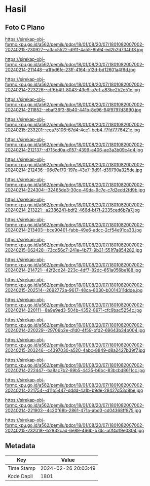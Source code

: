 # Hasil

## Foto C Plano

https://sirekap-obj-formc.kpu.go.id/a562/pemilu/pdpr/18/01/08/20/07/1801082007002-20240215-230927--a3ac5522-d911-4a55-8b94-ed2b2d734bf8.jpg

https://sirekap-obj-formc.kpu.go.id/a562/pemilu/pdpr/18/01/08/20/07/1801082007002-20240214-211448--a1fbd6fe-23ff-4164-b12d-bd12601a4f6d.jpg

https://sirekap-obj-formc.kpu.go.id/a562/pemilu/pdpr/18/01/08/20/07/1801082007002-20240214-223226--cff6b4ff-8043-43e9-a7ef-a83be2b2e51e.jpg

https://sirekap-obj-formc.kpu.go.id/a562/pemilu/pdpr/18/01/08/20/07/1801082007002-20240214-211852--ebaf36f3-8b40-441b-8c96-94f9797d3690.jpg

https://sirekap-obj-formc.kpu.go.id/a562/pemilu/pdpr/18/01/08/20/07/1801082007002-20240215-233201--eca75106-67d4-4cc1-beb4-f7fd7776421e.jpg

https://sirekap-obj-formc.kpu.go.id/a562/pemilu/pdpr/18/01/08/20/07/1801082007002-20240214-212137--d715cd0a-d157-4399-a406-ae3a3b09c4d4.jpg

https://sirekap-obj-formc.kpu.go.id/a562/pemilu/pdpr/18/01/08/20/07/1801082007002-20240214-212436--06d7ef70-197e-43e7-9d91-d39790a325de.jpg

https://sirekap-obj-formc.kpu.go.id/a562/pemilu/pdpr/18/01/08/20/07/1801082007002-20240214-224304--32465de3-30ce-49da-9c7e-c7d2edd2fd9b.jpg

https://sirekap-obj-formc.kpu.go.id/a562/pemilu/pdpr/18/01/08/20/07/1801082007002-20240214-213221--a2386241-bdf2-466d-bf7f-2335ced6b7a7.jpg

https://sirekap-obj-formc.kpu.go.id/a562/pemilu/pdpr/18/01/08/20/07/1801082007002-20240214-213403--bce90401-fabb-49e6-adcc-2cf54e91ca33.jpg

https://sirekap-obj-formc.kpu.go.id/a562/pemilu/pdpr/18/01/08/20/07/1801082007002-20240215-062428--73cd56c7-241e-4b77-9b31-551f7a854282.jpg

https://sirekap-obj-formc.kpu.go.id/a562/pemilu/pdpr/18/01/08/20/07/1801082007002-20240214-214721--42f2cd24-223c-4df7-82dc-651a056be188.jpg

https://sirekap-obj-formc.kpu.go.id/a562/pemilu/pdpr/18/01/08/20/07/1801082007002-20240215-202514--2692772a-9617-48ca-8030-b0014311ddde.jpg

https://sirekap-obj-formc.kpu.go.id/a562/pemilu/pdpr/18/01/08/20/07/1801082007002-20240214-220111--8a9e9ed3-504b-4352-8971-cfc9bac5254c.jpg

https://sirekap-obj-formc.kpu.go.id/a562/pemilu/pdpr/18/01/08/20/07/1801082007002-20240214-220229--29706b2e-d1d0-4f59-bfd2-69643b34b004.jpg

https://sirekap-obj-formc.kpu.go.id/a562/pemilu/pdpr/18/01/08/20/07/1801082007002-20240215-203246--c4397030-a520-4abc-8849-d8a2427b39f7.jpg

https://sirekap-obj-formc.kpu.go.id/a562/pemilu/pdpr/18/01/08/20/07/1801082007002-20240214-222447--ba8ac7b2-89b5-4435-b6bc-83bcbd8611cc.jpg

https://sirekap-obj-formc.kpu.go.id/a562/pemilu/pdpr/18/01/08/20/07/1801082007002-20240214-221754--d11b5447-dddd-4a1b-b9de-28427d53d8be.jpg

https://sirekap-obj-formc.kpu.go.id/a562/pemilu/pdpr/18/01/08/20/07/1801082007002-20240214-221903--4c20f68b-2861-471a-abd3-cd04368ff875.jpg

https://sirekap-obj-formc.kpu.go.id/a562/pemilu/pdpr/18/01/08/20/07/1801082007002-20240215-232018--b2832cad-6e89-466b-b74c-a0f4d19e0304.jpg


## Metadata

| Key        | Value               |
| ---------- | ------------------- |
| Time Stamp | 2024-02-26 20:03:49 |
| Kode Dapil | 1801                |



